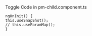 Toggle Code in pm-child.component.ts

```
ngOnInit() {
this.useSnapShot();
// this.useParamMap();
}
```
